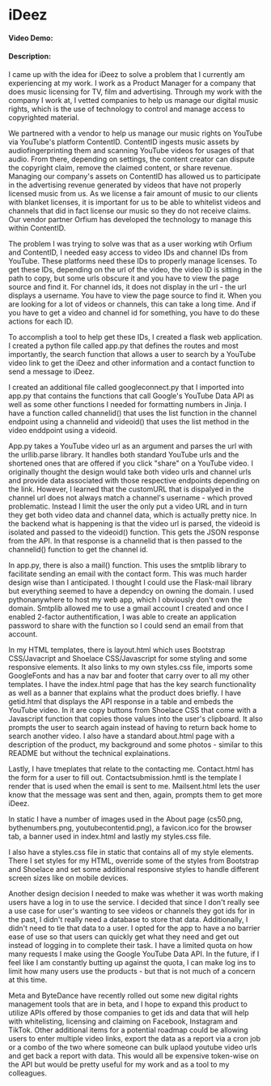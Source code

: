 # iDeez
#### Video Demo:  <URL HERE>
#### Description:
I came up with the idea for iDeez to solve a problem that I currently am experiencing at my work.  I work as a Product Manager for a company that does music licensing for TV, film and advertising.  Through my work with the company I work at, I vetted companies to help us manage our digital music rights, which is the use of technology to control and manage access to copyrighted material.  

We partnered with a vendor to help us manage our music rights on YouTube via YouTube's platform ContentID.  ContentID ingests music assets by audiofingerprinting them and scanning YouTube videos for usages of that audio.  From there, depending on settings, the content creator can dispute the copyright claim, remove the claimed content, or share revenue.  Managing our company's assets on ContentID has allowed us to participate in the advertising revenue generated by videos that have not properly licensed music from us.  As we license a fair amount of music to our clients with blanket licenses, it is important for us to be able to whitelist videos and channels that did in fact license our music so they do not receive claims.  Our vendor partner Orfium has developed the technology to manage this within ContentID.

The problem I was trying to solve was that as a user working wtih Orfium and ContentID, I needed easy access to video IDs and channel IDs from YouTube.  These platforms need these IDs to properly manage licenses.  To get these IDs, depending on the url of the video, the video ID is sitting in the path to copy, but some urls obscure it and you have to view the page source and find it.  For channel ids, it does not display in the url - the url displays a username.  You have to view the page source to find it.  When you are looking for a lot of videos or channels, this can take a long time.  And if you have to get a video and channel id for something, you have to do these actions for each ID.

To accomplish a tool to help get these IDs, I created a flask web application.  I created a python file called app.py that defines the routes and most importantly, the search function that allows a user to search by a YouTube video link to get the iDeez and other information and a contact function to send a message to iDeez.

I created an additional file called googleconnect.py that I imported into app.py that contains the functions that call Google's YouTube Data API as well as some other functions I needed for formatting numbers in Jinja.  I have a function called channelid() that uses the list function in the channel endpoint using a channelid and videoid() that uses the list method in the video enddpoint using a videoid.

App.py takes a YouTube video url as an argument and parses the url with the urllib.parse library.  It handles both standard YouTube urls and the shortened ones that are offered if you click "share" on a YouTube video.  I originally thought the design would take both video urls and channel urls and provide data associated with those respective endpoints depending on the link. However, I learned that the customURL that is dispalyed in the channel url does not always match a channel's username - which proved problematic.  Instead I limit the user the only put a video URL and in turn they get both video data and channel data, which is actually pretty nice.  In the backend what is happening is that the video url is parsed, the videoid is isolated and passed to the videoid() function.  This gets the JSON response from the API.  In that response is a channelid that is then passed to the channelid() function to get the channel id.

In app.py, there is also a mail() function.  This uses the smtplib library to facilitate sending an email with the contact form.  This was much harder design wise than I anticipated.  I thought I could use the Flask-mail library but everything seemed to have a dependcy on owning the domain.  I used pythonanywhere to host my web app, which I obviously don't own the domain.  Smtplib allowed me to use a gmail account I created and once I enabled 2-factor authentification, I was able to create an application password to share with the function so I could send an email from that account.

In my HTML templates, there is layout.html which uses Bootstrap CSS/Javacript and Shoelace CSS/Javascript for some styling and some responsive elements.  It also links to my own styles.css file, imports some GoogleFonts and has a nav bar and footer that carry over to all my other templates.  I have the index.html page that has the key search functionality as well as a banner that explains what the product does briefly.  I have getid.html that displays the API response in a table and embeds the YouTube video.  In it are copy buttons from Shoelace CSS that come with a Javascript function that copies those values into the user's clipboard.  It also prompts the user to search again instead of having to return back home to search another video.  I also have a standard about.html page with a description of the product, my background and some photos - similar to this README but without the technical explainations.

Lastly, I have tmeplates that relate to the contacting me.  Contact.html has the form for a user to fill out.  Contactsubmission.hmtl is the template I render that is used when the email is sent to me.  Mailsent.html lets the user know that the message was sent and then, again, prompts them to get more iDeez.

In static I have a number of images used in the About page (cs50.png, bythenumbers.png, youtubecontentid.png), a favicon.ico for the browser tab, a banner used in index.html and lastly my styles.css file.

I also have a styles.css file in static that contains all of my style elements.  There I set styles for my HTML, override some of the styles from Bootstrap and Shoelace and set some additional responsive styles to handle different screen sizes like on mobile devices.

Another design decision I needed to make was whether it was worth making users have a log in to use the service.  I decided that since I don't really see a use case for user's wanting to see videos or channels they got ids for in the past, I didn't really need a database to store that data.  Additionally, I didn't need to tie that data to a user.  I opted for the app to have a no barrier ease of use so that users can quickly get what they need and get out instead of logging in to complete their task.  I have a limited quota on how many requests I make using the Google YouTube Data API.  In the future, if I feel like I am constantly butting up against the quota, I can make log ins to limit how many users use the products - but that is not much of a concern at this time. 

Meta and ByteDance have recently rolled out some new digital rights management tools that are in beta, and I hope to expand this product to utilize APIs offered by those companies to get ids and data that will help with whitelisting, licensing and claiming on Facebook, Instagram and TikTok.  Other additional items for a potential roadmap could be allowing users to enter multiple video links, export the data as a report via a cron job or a combo of the two where someone can bulk uplaod youtube video urls and get back a report with data.  This would all be expensive token-wise on the API but would be pretty useful for my work and as a tool to my colleagues.  
